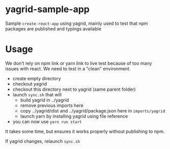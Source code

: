 # yagrid-sample-app

Sample `create-react-app` using yagrid, mainly used to test that npm packages are published and typings available

# Usage

We don't rely on npm link or yarn link to live test because of too many issues
with react. We need to test in a "clean" environment.

* create empty directory
* checkout yagrid
* checkout this directory next to yagrid (same parent folder)
* launch `sync.sh` that will 
    - build yagrid in ../yagrid
    - remove previous imports here
    - copy ../yagrid/dist and ../yagrid/package.json here in `imports/yagrid`
    - launch yarn by installing yagrid using file reference
* you can now use `yarn run start`

It takes some time, but ensures it works properly without publishing to npm.

If yagrid changes, relaunch `sync.sh`